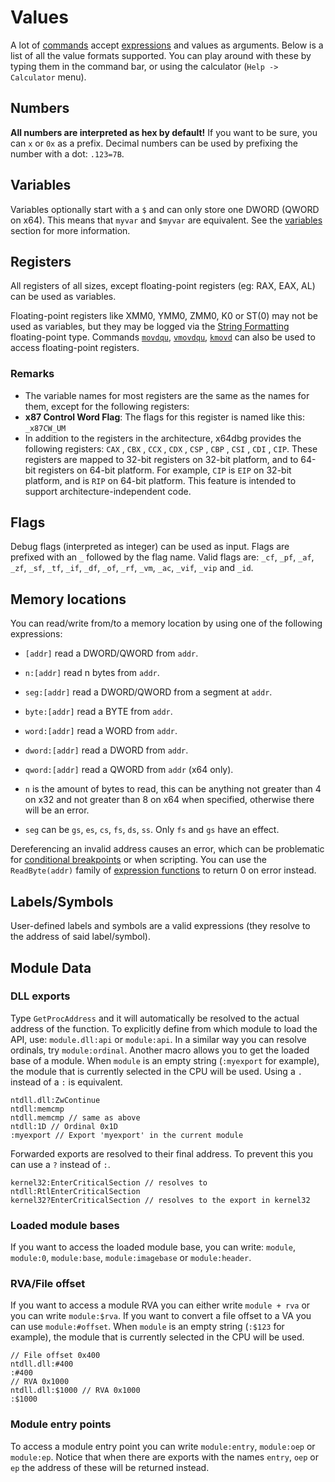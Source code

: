 # Values

A lot of [commands](../commands/index.rst) accept [expressions](./Expressions.md) and values as arguments. Below is a list of all the value formats supported. You can play around with these by typing them in the command bar, or using the calculator (`Help -> Calculator` menu).

## Numbers

**All numbers are interpreted as hex by default!** If you want to be sure, you can `x` or `0x` as a prefix. Decimal numbers can be used by prefixing the number with a dot: `.123=7B`.

## Variables

Variables optionally start with a `$` and can only store one DWORD (QWORD on x64). This means that `myvar` and `$myvar` are equivalent. See the [variables](./Variables.md) section for more information.

## Registers

All registers of all sizes, except floating-point registers (eg: RAX, EAX, AL) can be used as variables.

Floating-point registers like XMM0, YMM0, ZMM0, K0 or ST(0) may not be used as variables, but they may be logged via the [String Formatting](./Formatting.md) floating-point type. Commands [`movdqu`](../commands/general-purpose/movdqu.md), [`vmovdqu`](../commands/general-purpose/vmovdqu.md), [`kmovd`](../commands/general-purpose/vmovdqu.md) can also be used to access floating-point registers.

### Remarks

- The variable names for most registers are the same as the names for them, except for the following registers: 
 - **x87 Control Word Flag**: The flags for this register is named like this: `_x87CW_UM`
- In addition to the registers in the architecture, x64dbg provides the following registers: `CAX` , `CBX` , `CCX` , `CDX` , `CSP` , `CBP` , `CSI` , `CDI` , `CIP`. These registers are mapped to 32-bit registers on 32-bit platform, and to 64-bit registers on 64-bit platform. For example, `CIP` is `EIP` on 32-bit platform, and is `RIP` on 64-bit platform. This feature is intended to support architecture-independent code.

## Flags

Debug flags (interpreted as integer) can be used as input. Flags are prefixed with an `_` followed by the flag name. Valid flags are: `_cf`, `_pf`, `_af`, `_zf`, `_sf`, `_tf`, `_if`, `_df`, `_of`, `_rf`, `_vm`, `_ac`, `_vif`, `_vip` and `_id`.

## Memory locations

You can read/write from/to a memory location by using one of the following expressions:
- `[addr]` read a DWORD/QWORD from `addr`.
- `n:[addr]` read n bytes from `addr`.
- `seg:[addr]` read a DWORD/QWORD from a segment at `addr`.
- `byte:[addr]` read a BYTE from `addr`.
- `word:[addr]` read a WORD from `addr`.
- `dword:[addr]` read a DWORD from `addr`.
- `qword:[addr]` read a QWORD from `addr` (x64 only).

- `n` is the amount of bytes to read, this can be anything not greater than 4 on x32 and not greater than 8 on x64 when specified, otherwise there will be an error.
- `seg` can be `gs`, `es`, `cs`, `fs`, `ds`, `ss`. Only `fs` and `gs` have an effect.

Dereferencing an invalid address causes an error, which can be problematic for [conditional breakpoints](./ConditionalBreakpoint.md) or when scripting. You can use the `ReadByte(addr)` family of [expression functions](./Expression-functions.md) to return 0 on error instead.

## Labels/Symbols

User-defined labels and symbols are a valid expressions (they resolve to the address of said label/symbol).

## Module Data

### DLL exports

Type `GetProcAddress` and it will automatically be resolved to the actual address of the function. To explicitly define from which module to load the API, use: `module.dll:api` or `module:api`. In a similar way you can resolve ordinals, try `module:ordinal`. Another macro allows you to get the loaded base of a module. When `module` is an empty string (`:myexport` for example), the module that is currently selected in the CPU will be used. Using a `.` instead of a `:` is equivalent.

```
ntdll.dll:ZwContinue
ntdll:memcmp
ntdll.memcmp // same as above
ntdll:1D // Ordinal 0x1D
:myexport // Export 'myexport' in the current module
```

Forwarded exports are resolved to their final address. To prevent this you can use a `?` instead of `:`.

```
kernel32:EnterCriticalSection // resolves to ntdll:RtlEnterCriticalSection
kernel32?EnterCriticalSection // resolves to the export in kernel32
```

### Loaded module bases

If you want to access the loaded module base, you can write: `module`, `module:0`, `module:base`, `module:imagebase` or `module:header`.

### RVA/File offset

If you want to access a module RVA you can either write `module + rva` or you can write `module:$rva`. If you want to convert a file offset to a VA you can use `module:#offset`. When `module` is an empty string (`:$123` for example), the module that is currently selected in the CPU will be used.

```
// File offset 0x400
ntdll.dll:#400
:#400
// RVA 0x1000
ntdll.dll:$1000 // RVA 0x1000
:$1000
```

### Module entry points

To access a module entry point you can write `module:entry`, `module:oep` or `module:ep`. Notice that when there are exports with the names `entry`, `oep` or `ep` the address of these will be returned instead.
